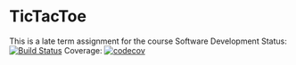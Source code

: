 # TicTacToe
This is a late term assignment for the course Software Development
Status: [![Build Status](https://travis-ci.org/RU-DDoS/TicTacToe.png)](https://travis-ci.org/RU-DDoS/TicTacToe)
Coverage: [![codecov](https://codecov.io/gh/RU-DDoS/TicTacToe/branch/master/graph/badge.svg)](https://codecov.io/gh/RU-DDoS/TicTacToe)